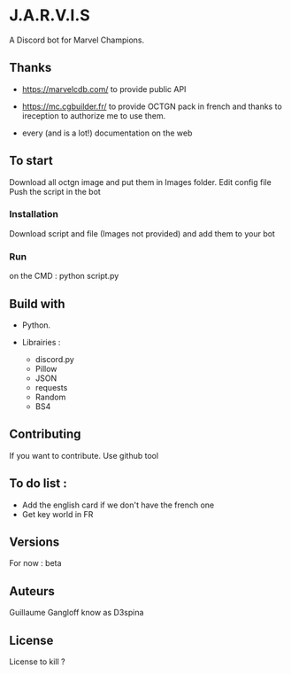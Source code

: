 # J.A.R.V.I.S

A Discord bot for Marvel Champions.

## Thanks

- https://marvelcdb.com/ to provide public API
- https://mc.cgbuilder.fr/ to provide OCTGN pack in french and thanks to ireception to authorize me to use them.

- every (and is a lot!) documentation on the web

## To start

Download all octgn image and put them in Images folder.
Edit config file
Push the script in the bot

### Installation

Download script and file (Images not provided) and add them to your bot

### Run

on the CMD : python script.py

## Build with

- Python.

- Librairies :
  - discord.py
  - Pillow
  - JSON
  - requests
  - Random
  - BS4

## Contributing

If you want to contribute. Use github tool

## To do list :
  - Add the english card if we don't have the french one
  - Get key world in FR
  
## Versions

For now :
  beta

## Auteurs

Guillaume Gangloff know as D3spina

## License

License to kill ?


